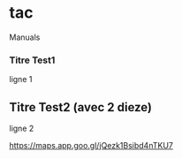 # tac
Manuals

### Titre Test1
ligne 1

## Titre Test2 (avec 2 dieze)
ligne 2

https://maps.app.goo.gl/jQezk1Bsibd4nTKU7

